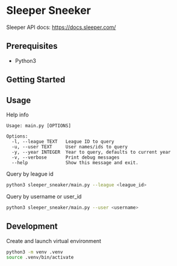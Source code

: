 # Sleeper Sneeker

Sleeper API docs: https://docs.sleeper.com/

## Prerequisites

- Python3

## Getting Started

## Usage

Help info

```
Usage: main.py [OPTIONS]

Options:
  -l, --league TEXT   League ID to query
  -u, --user TEXT     User names/ids to query
  -y, --year INTEGER  Year to query, defaults to current year
  -v, --verbose       Print debug messages
  --help              Show this message and exit.
```

Query by league id

```bash
python3 sleeper_sneaker/main.py --league <league_id>
```

Query by username or user_id

```bash
python3 sleeper_sneaker/main.py --user <username>
```

## Development

Create and launch virtual environment

```bash
python3 -m venv .venv
source .venv/bin/activate
```
